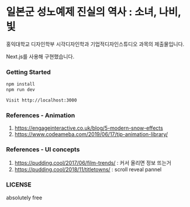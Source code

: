 # 일본군 성노예제 진실의 역사 : 소녀, 나비, 빛

홍익대학교 디자인학부 시각디자인학과 기업적디자인스튜디오 과목의 제출물입니다.

Next.js를 사용해 구현했습니다.

### Getting Started

```bash
npm install
npm run dev

Visit http://localhost:3000
```

### References - Animation

1. https://engageinteractive.co.uk/blog/5-modern-snow-effects
2. https://www.codeameba.com/2019/06/17/tip-animation-library/

### References - UI concepts

1. https://pudding.cool/2017/06/film-trends/ : 커서 올리면 정보 뜨는거
2. https://pudding.cool/2018/11/titletowns/ : scroll reveal pannel

### LICENSE

absolutely free
